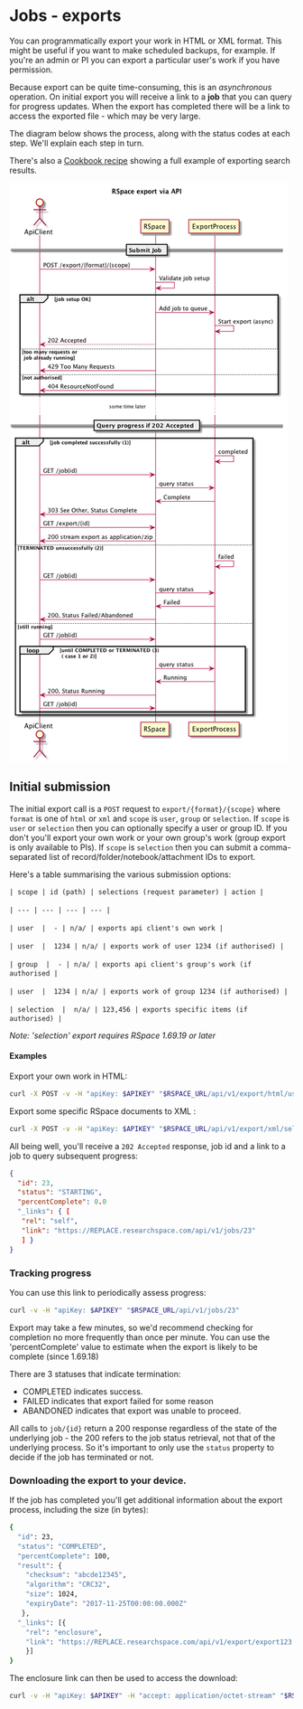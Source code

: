 # Jobs - exports

You can programmatically export your work in HTML or XML format. This 
might be useful if you want to make scheduled backups, for example. If you're an admin or PI you can export
a particular user's work if you have permission.

Because export can be quite time-consuming, this is an _asynchronous_ operation. On initial export you will receive a link to
a **job** that you can query for progress updates. When the export has completed there will be a link to
access the exported file - which may be very large.

The diagram below shows the process, along with the status codes at each step. We'll explain each step in turn.

There's also a [Cookbook recipe](Cookbook/ExportSearchResults.md) showing a full example of exporting search results.

![Export sequence](./tutorial-data/export/publicApiExport.png)

## Initial submission

The initial export call is a `POST` request to `export/{format}/{scope}` where `format` is one of `html` or `xml`
and `scope` is `user`, `group` or `selection`. If `scope` is `user` or `selection` then you can optionally specify a user or group ID.  If you don't you'll export your own work or your own group's work (group export is only available to  PIs).
If `scope` is `selection` then you can submit a comma-separated list of record/folder/notebook/attachment IDs to export.

Here's a table summarising the various submission options:

    | scope | id (path) | selections (request parameter) | action |

    | --- | --- | --- | --- |

    | user  |  - | n/a/ | exports api client's own work |

    | user  |  1234 | n/a/ | exports work of user 1234 (if authorised) |

    | group  |  - | n/a/ | exports api client's group's work (if authorised |

    | user  |  1234 | n/a/ | exports work of group 1234 (if authorised) |
    
    | selection  |  n/a/ | 123,456 | exports specific items (if authorised) |
    
_Note: 'selection' export requires RSpace 1.69.19 or later_

#### Examples

Export your own work in HTML:
```bash
curl -X POST -v -H "apiKey: $APIKEY" "$RSPACE_URL/api/v1/export/html/user/"
```

Export some specific RSpace documents to XML :
```bash
curl -X POST -v -H "apiKey: $APIKEY" "$RSPACE_URL/api/v1/export/xml/selection?selections=1234,5678,2469"
```

All being well, you'll receive a `202 Accepted` response, job id and a link to a job to query subsequent progress:
```json
{
  "id": 23,
  "status": "STARTING",
  "percentComplete": 0.0
  "_links": { [
   "rel": "self",
   "link": "https://REPLACE.researchspace.com/api/v1/jobs/23"
   ] }
}
```
### Tracking progress

You can use this link to periodically assess progress:

```bash
curl -v -H "apiKey: $APIKEY" "$RSPACE_URL/api/v1/jobs/23"
```
Export may take a  few minutes, so we'd recommend checking for completion  no more frequently than once 
per minute. You can use the 'percentComplete' value to estimate when the export is likely to be complete (since 1.69.18)

There are 3 statuses that indicate termination:

* COMPLETED indicates success.
* FAILED indicates that export failed for some reason
* ABANDONED indicates that export was unable to proceed.

All calls to `job/{id}` return a 200 response regardless of the state of the underlying job - the 200 refers
 to the job status retrieval, not that of the underlying process. So it's important to only use the `status` property
  to decide if the job has terminated or not.
  
### Downloading the export to your device. 
  
If the job has completed you'll get additional information about the export process, including the size (in bytes):

```bash
{
  "id": 23,
  "status": "COMPLETED",
  "percentComplete": 100,
  "result": {
    "checksum": "abcde12345",
    "algorithm": "CRC32",
    "size": 1024,
    "expiryDate": "2017-11-25T00:00:00.000Z"
   },
  "_links": [{
    "rel": "enclosure",
    "link": "https://REPLACE.researchspace.com/api/v1/export/export123.zip"
    }]
}
```

The enclosure link can then be used to access the download:

```bash
curl -v -H "apiKey: $APIKEY" -H "accept: application/octet-stream" "$RSPACE_URL/api/v1/export/export123.zip -o export123.zip"
```
